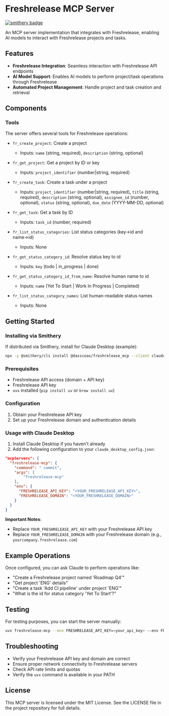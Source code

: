 # Freshrelease MCP Server
[![smithery badge](https://smithery.ai/badge/@dasscoax/freshrelease_mcp)](https://smithery.ai/server/@dasscoax/freshrelease_mcp)

An MCP server implementation that integrates with Freshrelease, enabling AI models to interact with Freshrelease projects and tasks.

## Features

- **Freshrelease Integration**: Seamless interaction with Freshrelease API endpoints
- **AI Model Support**: Enables AI models to perform project/task operations through Freshrelease
- **Automated Project Management**: Handle project and task creation and retrieval

## Components

### Tools

The server offers several tools for Freshrelease operations:

- `fr_create_project`: Create a project
  - Inputs: `name` (string, required), `description` (string, optional)

- `fr_get_project`: Get a project by ID or key
  - Inputs: `project_identifier` (number|string, required)

- `fr_create_task`: Create a task under a project
  - Inputs: `project_identifier` (number|string, required), `title` (string, required), `description` (string, optional), `assignee_id` (number, optional), `status` (string, optional), `due_date` (YYYY-MM-DD, optional)

- `fr_get_task`: Get a task by ID
  - Inputs: `task_id` (number, required)

- `fr_list_status_categories`: List status categories (key→id and name→id)
  - Inputs: None

- `fr_get_status_category_id`: Resolve status key to id
  - Inputs: `key` (todo | in_progress | done)

- `fr_get_status_category_id_from_name`: Resolve human name to id
  - Inputs: `name` (Yet To Start | Work In Progress | Completed)

- `fr_list_status_category_names`: List human-readable status names
  - Inputs: None

## Getting Started

### Installing via Smithery

If distributed via Smithery, install for Claude Desktop (example):

```bash
npx -y @smithery/cli install @dasscoax/freshrelease_mcp --client claude
```

### Prerequisites

- Freshrelease API access (domain + API key)
- Freshrelease API key
- `uvx` installed (`pip install uv` or `brew install uv`)

### Configuration

1. Obtain your Freshrelease API key
2. Set up your Freshrelease domain and authentication details

### Usage with Claude Desktop

1. Install Claude Desktop if you haven't already
2. Add the following configuration to your `claude_desktop_config.json`:

```json
"mcpServers": {
  "freshrelease-mcp": {
    "command": " commit",
    "args": [
        "freshrelease-mcp"
    ],
    "env": {
      "FRESHRELEASE_API_KEY": "<YOUR_FRESHRELEASE_API_KEY>",
      "FRESHRELEASE_DOMAIN": "<YOUR_FRESHRELEASE_DOMAIN>"
    }
  }
}
```

**Important Notes**:
- Replace `YOUR_FRESHRELEASE_API_KEY` with your Freshrelease API key
- Replace `YOUR_FRESHRELEASE_DOMAIN` with your Freshrelease domain (e.g., `yourcompany.freshrelease.com`)

## Example Operations

Once configured, you can ask Claude to perform operations like:

- "Create a Freshrelease project named 'Roadmap Q4'"
- "Get project 'ENG' details"
- "Create a task 'Add CI pipeline' under project 'ENG'"
- "What is the id for status category 'Yet To Start'?"


## Testing

For testing purposes, you can start the server manually:

```bash
uvx freshrelease-mcp --env FRESHRELEASE_API_KEY=<your_api_key> --env FRESHRELEASE_DOMAIN=<your_domain>
```

## Troubleshooting

- Verify your Freshrelease API key and domain are correct
- Ensure proper network connectivity to Freshrelease servers
- Check API rate limits and quotas
- Verify the `uvx` command is available in your PATH

## License

This MCP server is licensed under the MIT License. See the LICENSE file in the project repository for full details.

